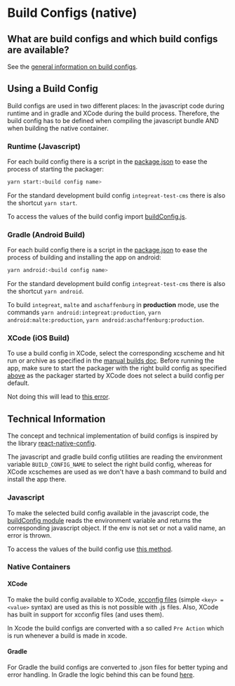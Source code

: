 # Build Configs (native)

## What are build configs and which build configs are available?

See the [general information on build configs](../../build-configs/README.md).

## Using a Build Config

Build configs are used in two different places: In the javascript code during runtime and in gradle and XCode during the build process.
Therefore, the build config has to be defined when compiling the javascript bundle AND when building the native container.

### Runtime (Javascript)

For each build config there is a script in the [package.json](../package.json) to ease the process of starting the packager:

```bash
yarn start:<build config name>
```

For the standard development build config `integreat-test-cms` there is also the shortcut `yarn start`.

To access the values of the build config import [buildConfig.js](../src/modules/app/constants/buildConfig.js).

### Gradle (Android Build)

For each build config there is a script in the [package.json](../package.json) to ease the process of building and installing the app on android:

```bash
yarn android:<build config name>
```

For the standard development build config `integreat-test-cms` there is also the shortcut `yarn android`.

To build `integreat`, `malte` and `aschaffenburg` in **production** mode, use the commands `yarn android:integreat:production`, `yarn android:malte:production`, `yarn android:aschaffenburg:production`.

### XCode (iOS Build)

To use a build config in XCode, select the corresponding xcscheme and hit run or archive as specified in the [manual builds doc](manual-builds.md#ios).
Before running the app, make sure to start the packager with the right build config as specified [above](#runtime-javascript)
as the packager started by XCode does not select a build config per default.

Not doing this will lead to [this error](troubleshooting.md#no-build_config_name-supplied).

## Technical Information

The concept and technical implementation of build configs is inspired by the library [react-native-config](https://github.com/luggit/react-native-config).

The javascript and gradle build config utilities are reading the environment variable `BUILD_CONFIG_NAME` to select the right build config,
whereas for XCode xcschemes are used as we don't have a bash command to build and install the app there.

### Javascript

To make the selected build config available in the javascript code, the [buildConfig module](../build-configs/index.js)
reads the environment variable and returns the corresponding javascript object.
If the env is not set or not a valid name, an error is thrown.

To access the values of the build config use [this method](../src/modules/app/constants/buildConfig.js).

### Native Containers

#### XCode

To make the build config available to XCode, [xcconfig files](https://nshipster.com/xcconfig/) (simple `<key> = <value>` syntax) are used as this is not possible with .js files.
Also, XCode has built in support for xcconfig files (and uses them).

In Xcode the build configs are converted with a so called `Pre Action` which is run whenever a build is made in xcode.

#### Gradle

For Gradle the build configs are converted to .json files for better typing and error handling.
In Gradle the logic behind this can be found [here](../android/app/buildConfigs.gradle).
